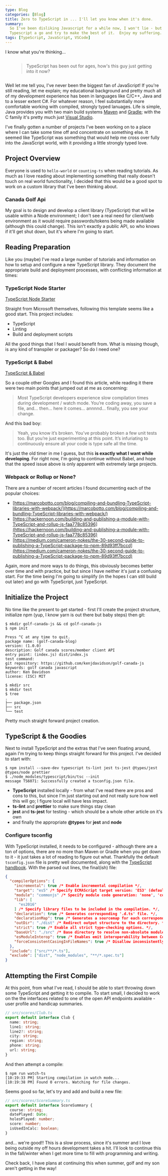 ```yaml
---
type: Blog
categories: [Blog]
title: Zero to TypeScript in ... I'll let you know when it's done.
summary:
  So I've been disliking Javascript for a while now, I won't lie - but I understand necessity.  Looks like it's time to give
  Typescript a go and try to make the best of it.  Enjoy my suffering.
tags: [TypeScript, JavaScript, VSCode]
---
```


I know what you're thinking...

<div style="margin: 2em;"><blockquote class="cite"><p>
TypeScript has been out for ages, how's this guy just getting into it now?
</p></blockquote></div>

Well let me tell you, I've never been the biggest fan of JavaScript! If you're still reading, let me explain; my educational background and pretty much all of my development experience has been in languages like C/C++, Java and to a lesser extent C#. For whatever reason, I feel substantially more comfortable working with compiled, strongly typed lanuages. Life is simple, Java provides you with two main build systems [Maven](https://maven.apache.org/) and [Gradle](https://gradle.org/); with the C family it's pretty much just [Visual Studio](https://visualstudio.microsoft.com/).

I've finally gotten a number of projects I've been working on to a place where I can take some time off and concentrate on something else. It seemed like TypeScript was something that would help me cross over fully into the JavaScript world, with it providing a little strongly typed love.

## Project Overview

Everyone is used to `hello-world` or `counting-ts` when reading tutorials. As much as I love reading about implementing something that really doesn't touch on real world functionality, I decided that this would be a good spot to work on a custom library that I've been thinking about.

### Canada Golf Api

My goal is to design and develop a client library (TypeScript) that will be usable within a Node environment; I don't see a real need for client/web environment as it would require passwords/tokens being made available (although this could change). This isn't exactly a public API, so who knows if it'll get shut down, but it's where I'm going to start.

## Reading Preparation

Like you (maybe) I've read a large number of tutorials and information on how to setup and configure a new TypeScript library. They document the appropriate build and deployment processes, with conflicting information at times:

### TypeScript Node Starter

[TypeScript Node Starter](https://github.com/microsoft/TypeScript-Node-Starter)

Straight from Microsoft themselves, following this template seems like a good start. This project includes:

- TypeScript
- Linting
- Build and deployment scripts

All the good things that I feel I would benefit from. What is missing though, is any kind of transpiler or packager? So do I need one?

### TypeScript &amp; Babel

[TypeScript &amp; Babel](https://iamturns.com/TypeScript-babel/)

So a couple other Googles and I found this article, while reading it there were two main points that jumped out at me as concerning:

> Most TypeScript developers experience slow compilation times during development / watch mode. You’re coding away, you save a file, and… then… here it comes… annnnd… finally, you see your change.

And this bad boy:

> Yeah, you know it’s broken. You’ve probably broken a few unit tests too. But you’re just experimenting at this point. It’s infuriating to continuously ensure all your code is type safe all the time.

It's just the old timer in me I guess, but this **is exactly what I want while developing**. For right now, I'm going to continue without Babel, and hope that the speed issue above is only apparent with extremely large projects.

### Webpack or Rollup or None?

There are a number of recent articles I found documenting each of the popular choices:

- [https://marcobotto.com/blog/compiling-and-bundling-TypeScript-libraries-with-webpack/](https://marcobotto.com/blog/compiling-and-bundling-TypeScript-libraries-with-webpack/)
- [https://hackernoon.com/building-and-publishing-a-module-with-TypeScript-and-rollup-js-faa778c85396](https://hackernoon.com/building-and-publishing-a-module-with-TypeScript-and-rollup-js-faa778c85396)
- [https://medium.com/cameron-nokes/the-30-second-guide-to-publishing-a-TypeScript-package-to-npm-89d93ff7bccd](https://medium.com/cameron-nokes/the-30-second-guide-to-publishing-a-TypeScript-package-to-npm-89d93ff7bccd)

Again, more and more ways to do things, this obviously becomes better over time and with practice, but but since I have neither it's just a confusing start. For the time being I'm going to simplify (in the hopes I can still build out later) and go with TypeScript, just TypeScript.

## Initialize the Project

No time like the present to get started - first I'll create the project structure, initialize npm (yup, I know yarn is out there but baby steps) then git:

```shell
$ mkdir golf-canada-js && cd golf-canada-js
$ npm init

Press ^C at any time to quit.
package name: (golf-canada-blog)
version: (1.0.0)
description: Golf canada scores/member client API
entry point: (index.js) dist/index.js
test command:
git repository: https://github.com/kenjdavidson/golf-canada-js
keywords: golf canada javascript
author: Ken Davidson
license: (ISC) MIT

$ mkdir src
$ mkdir test
$ tree
.
├── package.json
├── src
└── test
```

Pretty much straight forward project creation.

## TypeScript &amp; the Goodies

Next to install TypeScript and the extras that I've seen floating around, again I'm trying to keep things straight forward for this project. I've decided to start with:

```shell
$ npm install --save-dev typescript ts-lint jest ts-jest @types/jest @types/node prettier
$ ./node_modules/typescript/bin/tsc --init
message TS6071: Successfully created a tsconfig.json file.
```

- **TypeScript** installed locally - from what I've read there are pros and cons to this, but since I'm just starting out and not really sure how well this will go; I figure local will have less impact.
- **ts-lint** and **prettier** to make sure things stay clean
- **jest** and **ts-jest** for testing - which should be a whole other article on it's own
- and finally the appropriate **@types** for **jest** and **node**

### Configure tsconfig

With TypeScript installed, it needs to be configured - although there are a ton of options, there are no more than Maven or Gradle when you get down to it - it just takes a lot of reading to figure out what. Thankfully the default `tsconfig.json` file is pretty well documented, along with the [TypeScript handbook](https://www.typescriptlang.org/docs/handbook/tsconfig-json.html). With the parsed out lines, the final(ish) file:

```json
{
  "compilerOptions": {
    "incremental": true /* Enable incremental compilation */,
    "target": "es5" /* Specify ECMAScript target version: 'ES3' (default), 'ES5', 'ES2015', 'ES2016', 'ES2017', 'ES2018', 'ES2019', 'ES2020', or 'ESNEXT'. */,
    "module": "commonjs" /* Specify module code generation: 'none', 'commonjs', 'amd', 'system', 'umd', 'es2015', 'es2020', or 'ESNext'. */,
    "lib": [
      "es2016"
    ] /* Specify library files to be included in the compilation. */,
    "declaration": true /* Generates corresponding '.d.ts' file. */,
    "declarationMap": true /* Generates a sourcemap for each corresponding '.d.ts' file. */,
    "outDir": "./dist" /* Redirect output structure to the directory. */,
    "strict": true /* Enable all strict type-checking options. */,
    "baseUrl": "./src" /* Base directory to resolve non-absolute module names. */,
    "esModuleInterop": true /* Enables emit interoperability between CommonJS and ES Modules via creation of namespace objects for all imports. Implies 'allowSyntheticDefaultImports'. */,
    "forceConsistentCasingInFileNames": true /* Disallow inconsistently-cased references to the same file. */
  },
  "include": ["src/**/*.ts"],
  "exclude": ["dist", "node_modules", "**/*.spec.ts"]
}
```

## Attempting the First Compile

At this point, from what I've read, I should be able to start throwing down some TypeScript and getting it to compile. To start small, I decided to work on the the interfaces related to one of the open API endpoints available - user profile and handicap summaries.

```typescript
// src/scores/Club.ts
export default interface Club {
  name: string;
  line1: string;
  line2?: string;
  city: string;
  region: string;
  phone: string;
  url: string;
}
```

And then attempt a compile:

```shell
$ npm run watch-ts
[10:19:33 PM] Starting compilation in watch mode...
[10:19:38 PM] Found 0 errors. Watching for file changes.
```

Seems good so far, let's try and add and build a new file:

```typescript
// src/scores/ScoreSummary.ts
export default interface ScoreSummary {
  course: string;
  datePlayed: Date;
  holesPlayed: number;
  score: number;
  isUsedInCalc: boolean;
}
```

and... we're good!! This is a slow process, since it's summer and I love being outside my off hours development takes a hit. I'll look to continue this in the fall/winter when I get more time to fill with programming and writing.

Check back, I have plans at continuing this when summer, golf and my son aren't getting in the way!
